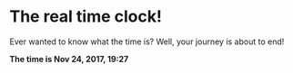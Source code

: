 # The real time clock!

Ever wanted to know what the time is? Well, your journey is about to end!

**The time is Nov 24, 2017, 19:27**
